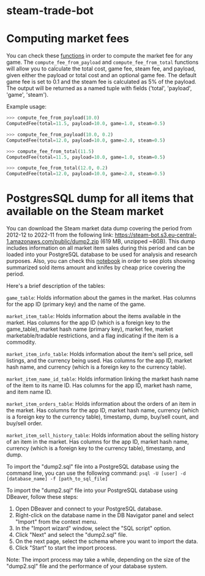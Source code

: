 # steam-trade-bot

# Computing market fees
You can check these [functions](steam_trade_bot/domain/fee_calculator.py) in order to compute the market fee for any game. The `compute_fee_from_payload` and `compute_fee_from_total` functions will allow you to calculate the total cost, game fee, steam fee, and payload, given either the payload or total cost and an optional game fee. The default game fee is set to 0.1 and the steam fee is calculated as 5% of the payload. The output will be returned as a named tuple with fields ('total', 'payload', 'game', 'steam').

Example usage:

```python
>>> compute_fee_from_payload(10.0)
ComputedFee(total=11.5, payload=10.0, game=1.0, steam=0.5)

>>> compute_fee_from_payload(10.0, 0.2)
ComputedFee(total=12.0, payload=10.0, game=2.0, steam=0.5)

>>> compute_fee_from_total(11.5)
ComputedFee(total=11.5, payload=10.0, game=1.0, steam=0.5)

>>> compute_fee_from_total(12.0, 0.2)
ComputedFee(total=12.0, payload=10.0, game=2.0, steam=0.5)
```

# PostgresSQL dump for all items that available on the Steam market
You can download the Steam market data dump covering the period from 2012-12 to 2022-11 from the following link: https://steam-bot.s3.eu-central-1.amazonaws.com/public/dump2.zip (619 MB, unzipped ~8GB). This dump includes information on all market item sales during this period and can be loaded into your PostgreSQL database to be used for analysis and research purposes. Also, you can check this [notebook](notebooks/Analyze%20Steam%20market.ipynb) in order to see plots showing summarized sold items amount and knifes by cheap price covering the period.

Here's a brief description of the tables:

`game_table`: Holds information about the games in the market. Has columns for the app ID (primary key) and the name of the game.

`market_item_table`: Holds information about the items available in the market. Has columns for the app ID (which is a foreign key to the game_table), market hash name (primary key), market fee, market marketable/tradable restrictions, and a flag indicating if the item is a commodity.

`market_item_info_table`: Holds information about the item's sell price, sell listings, and the currency being used. Has columns for the app ID, market hash name, and currency (which is a foreign key to the currency table).

`market_item_name_id_table`: Holds information linking the market hash name of the item to its name ID. Has columns for the app ID, market hash name, and item name ID.

`market_item_orders_table`: Holds information about the orders of an item in the market. Has columns for the app ID, market hash name, currency (which is a foreign key to the currency table), timestamp, dump, buy/sell count, and buy/sell order.

`market_item_sell_history_table`: Holds information about the selling history of an item in the market. Has columns for the app ID, market hash name, currency (which is a foreign key to the currency table), timestamp, and dump.


To import the "dump2.sql" file into a PostgreSQL database using the command line, you can use the following command:
`psql -U [user] -d [database_name] -f [path_to_sql_file]`

To import the "dump2.sql" file into your PostgreSQL database using DBeaver, follow these steps:

1. Open DBeaver and connect to your PostgreSQL database.
2. Right-click on the database name in the DB Navigator panel and select "Import" from the context menu.
3. In the "Import wizard" window, select the "SQL script" option.
4. Click "Next" and select the "dump2.sql" file.
5. On the next page, select the schema where you want to import the data.
6. Click "Start" to start the import process.

Note: The import process may take a while, depending on the size of the "dump2.sql" file and the performance of your database system.

